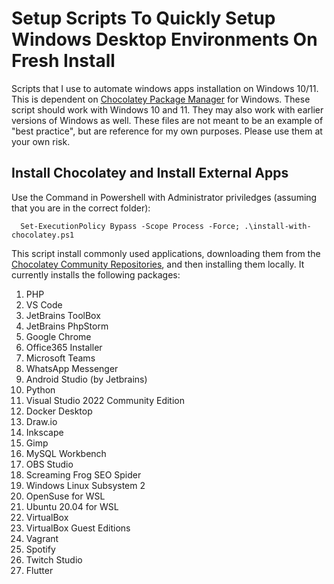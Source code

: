# Setup Scripts To Quickly Setup Windows Desktop Environments On Fresh Install
Scripts that I use to automate windows apps installation on Windows 10/11. This is dependent on [Chocolatey Package Manager](https://chocolatey.org/) for Windows. These script should work with Windows 10 and 11. They may also work with earlier versions of Windows as well. These files are not meant to be an example of "best practice", but are reference for my own purposes. Please use them at your own risk.

## Install Chocolatey and Install External Apps
Use the Command in Powershell with Administrator priviledges (assuming that you are in the correct folder):
```
  Set-ExecutionPolicy Bypass -Scope Process -Force; .\install-with-chocolatey.ps1
```
This script install commonly used applications, downloading them from the [Chocolatey Community Repositories](https://community.chocolatey.org/packages), and then installing them locally. It currently installs the following packages:

1. PHP 
2. VS Code 
3. JetBrains ToolBox 
4. JetBrains PhpStorm
5. Google Chrome 
6. Office365 Installer 
7. Microsoft Teams 
8. WhatsApp Messenger 
9. Android Studio (by Jetbrains) 
10. Python 
11. Visual Studio 2022 Community Edition 
12. Docker Desktop 
13. Draw.io 
14. Inkscape 
15. Gimp
16. MySQL Workbench 
17. OBS Studio 
18. Screaming Frog SEO Spider
19. Windows Linux Subsystem 2
20. OpenSuse for WSL 
21. Ubuntu 20.04 for WSL 
22. VirtualBox 
23. VirtualBox Guest Editions 
24. Vagrant 
25. Spotify 
26. Twitch Studio
27. Flutter
